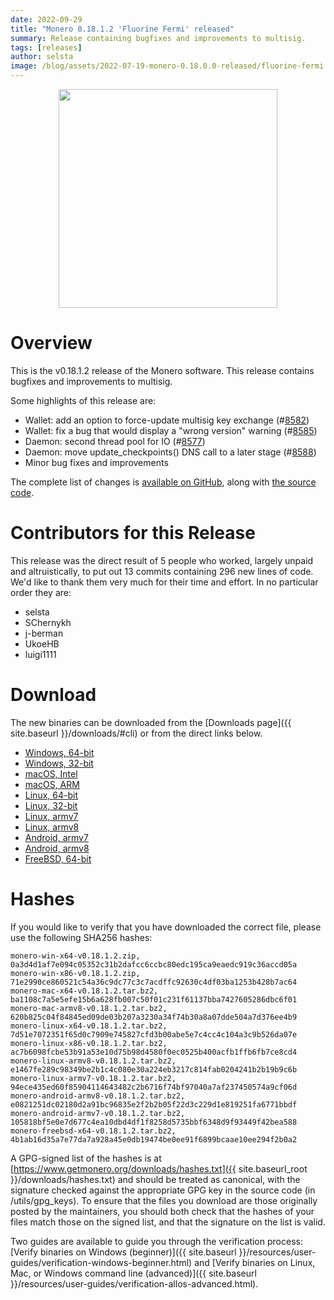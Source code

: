 ```yaml
---
date: 2022-09-29
title: "Monero 0.18.1.2 'Fluorine Fermi' released"
summary: Release containing bugfixes and improvements to multisig.
tags: [releases]
author: selsta
image: /blog/assets/2022-07-19-monero-0.18.0.0-released/fluorine-fermi.png
---
```


<div align="center">
  <img src="{{ page.image }}" width="350px">
</div>

# Overview

This is the v0.18.1.2 release of the Monero software. This release contains bugfixes and improvements to multisig.

Some highlights of this release are:

- Wallet: add an option to force-update multisig key exchange (#[8582](https://github.com/monero-project/monero/pull/8582))
- Wallet: fix a bug that would display a "wrong version" warning (#[8585](https://github.com/monero-project/monero/pull/8585))
- Daemon: second thread pool for IO (#[8577](https://github.com/monero-project/monero/pull/8577))
- Daemon: move update_checkpoints() DNS call to a later stage (#[8588](https://github.com/monero-project/monero/pull/8588))
- Minor bug fixes and improvements

The complete list of changes is [available on GitHub](https://github.com/monero-project/monero/compare/v0.18.1.1...v0.18.1.2), along with [the source code](https://github.com/monero-project/monero/tree/v0.18.1.2).

# Contributors for this Release

This release was the direct result of 5 people who worked, largely unpaid and altruistically, to put out 13 commits containing 296 new lines of code. We'd like to thank them very much for their time and effort. In no particular order they are:

- selsta
- SChernykh
- j-berman
- UkoeHB
- luigi1111

# Download

The new binaries can be downloaded from the [Downloads page]({{ site.baseurl }}/downloads/#cli) or from the direct links below.

- [Windows, 64-bit](https://downloads.getmonero.org/cli/monero-win-x64-v0.18.1.2.zip)
- [Windows, 32-bit](https://downloads.getmonero.org/cli/monero-win-x86-v0.18.1.2.zip)
- [macOS, Intel](https://downloads.getmonero.org/cli/monero-mac-x64-v0.18.1.2.tar.bz2)
- [macOS, ARM](https://downloads.getmonero.org/cli/monero-mac-armv8-v0.18.1.2.tar.bz2)
- [Linux, 64-bit](https://downloads.getmonero.org/cli/monero-linux-x64-v0.18.1.2.tar.bz2)
- [Linux, 32-bit](https://downloads.getmonero.org/cli/monero-linux-x86-v0.18.1.2.tar.bz2)
- [Linux, armv7](https://downloads.getmonero.org/cli/monero-linux-armv7-v0.18.1.2.tar.bz2)
- [Linux, armv8](https://downloads.getmonero.org/cli/monero-linux-armv8-v0.18.1.2.tar.bz2)
- [Android, armv7](https://downloads.getmonero.org/cli/monero-android-armv7-v0.18.1.2.tar.bz2)
- [Android, armv8](https://downloads.getmonero.org/cli/monero-android-armv8-v0.18.1.2.tar.bz2)
- [FreeBSD, 64-bit](https://downloads.getmonero.org/cli/monero-freebsd-x64-v0.18.1.2.tar.bz2)

# Hashes

If you would like to verify that you have downloaded the correct file, please use the following SHA256 hashes:

```
monero-win-x64-v0.18.1.2.zip, 0a3d4d1af7e094c05352c31b2dafcc6ccbc80edc195ca9eaedc919c36accd05a
monero-win-x86-v0.18.1.2.zip, 71e2990ce860521c54a36c9dc77c3c7acdffc92630c4df03ba1253b428b7ac64
monero-mac-x64-v0.18.1.2.tar.bz2, ba1108c7a5e5efe15b6a628fb007c50f01c231f61137bba7427605286dbc6f01
monero-mac-armv8-v0.18.1.2.tar.bz2, 620b825c04f84845ed09de03b207a3230a34f74b30a8a07dde504a7d376ee4b9
monero-linux-x64-v0.18.1.2.tar.bz2, 7d51e7072351f65d0c7909e745827cfd3b00abe5e7c4cc4c104a3c9b526da07e
monero-linux-x86-v0.18.1.2.tar.bz2, ac7b6098fcbe53b91a53e10d75b98d4580f0ec0525b400acfb1ffb6fb7ce8cd4
monero-linux-armv8-v0.18.1.2.tar.bz2, e1467fe289c98349be2b1c4c080e30a224eb3217c814fab0204241b2b19b9c6b
monero-linux-armv7-v0.18.1.2.tar.bz2, 94ece435ed60f85904114643482c2b6716f74bf97040a7af237450574a9cf06d
monero-android-armv8-v0.18.1.2.tar.bz2, e0821251dc02180d2a91bc96835e2f2b2b05f22d3c229d1e819251fa6771bbdf
monero-android-armv7-v0.18.1.2.tar.bz2, 105818bf5e0e7d677c4ea10dbd4df1f8258d5735bbf6348d9f93449f42bea588
monero-freebsd-x64-v0.18.1.2.tar.bz2, 4b1ab16d35a7e77da7a928a45e0db19474be0ee91f6899bcaae10ee294f2b0a2
```

A GPG-signed list of the hashes is at [https://www.getmonero.org/downloads/hashes.txt]({{ site.baseurl_root }}/downloads/hashes.txt) and should be treated as canonical, with the signature checked against the appropriate GPG key in the source code (in /utils/gpg_keys). To ensure that the files you download are those originally posted by the maintainers, you should both check that the hashes of your files match those on the signed list, and that the signature on the list is valid.

Two guides are available to guide you through the verification process: [Verify binaries on Windows (beginner)]({{ site.baseurl }}/resources/user-guides/verification-windows-beginner.html) and [Verify binaries on Linux, Mac, or Windows command line (advanced)]({{ site.baseurl }}/resources/user-guides/verification-allos-advanced.html).
